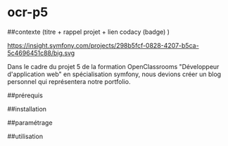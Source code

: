 # ocr-p5

##contexte (titre + rappel projet + lien codacy (badge) )

https://insight.symfony.com/projects/298b5fcf-0828-4207-b5ca-5c4696451c88/big.svg

Dans le cadre du projet 5 de la formation OpenClassrooms "Développeur d'application web" en spécialisation symfony, nous devions créer un blog personnel qui représentera notre portfolio.

##prérequis

##installation

##paramétrage

##utilisation
